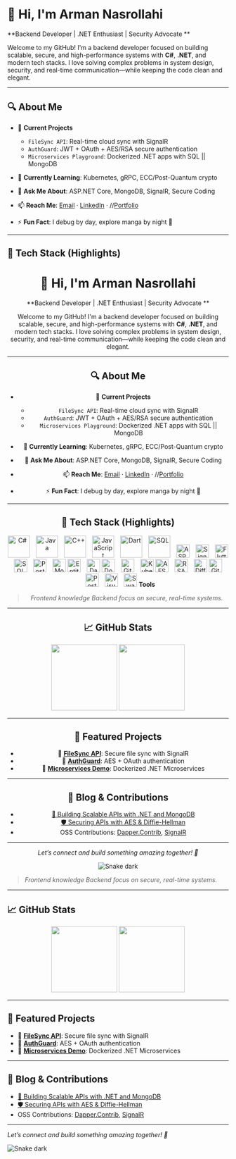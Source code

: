 # 👋 Hi, I'm Arman Nasrollahi  
**Backend Developer | .NET Enthusiast | Security Advocate **

Welcome to my GitHub! I'm a backend developer focused on building scalable, secure, and high-performance systems with **C#**, **.NET**, and modern tech stacks. I love solving complex problems in system design, security, and real-time communication—while keeping the code clean and elegant.

---

## 🔍 About Me
- 🔭 **Current Projects**  
  - `FileSync API`: Real-time cloud sync with SignalR  
  - `AuthGuard`: JWT + OAuth + AES/RSA secure authentication  
  - `Microservices Playground`: Dockerized .NET apps with SQL || MongoDB  

- 🌱 **Currently Learning**: Kubernetes, gRPC, ECC/Post-Quantum crypto  
- 💬 **Ask Me About**: ASP.NET Core, MongoDB, SignalR, Secure Coding  
- 📫 **Reach Me**: [Email](mailto:your-email) · [LinkedIn](https://www.linkedin.com/in/your-profile) · //[Portfolio](https://your-portfolio.com)  
- ⚡ **Fun Fact**: I debug by day, explore manga by night 🌙  

---

## 🧰 Tech Stack (Highlights)

<div align="center">

 # 👋 Hi, I'm Arman Nasrollahi  
**Backend Developer | .NET Enthusiast | Security Advocate **

Welcome to my GitHub! I'm a backend developer focused on building scalable, secure, and high-performance systems with **C#**, **.NET**, and modern tech stacks. I love solving complex problems in system design, security, and real-time communication—while keeping the code clean and elegant.

---

## 🔍 About Me
- 🔭 **Current Projects**  
  - `FileSync API`: Real-time cloud sync with SignalR  
  - `AuthGuard`: JWT + OAuth + AES/RSA secure authentication  
  - `Microservices Playground`: Dockerized .NET apps with SQL || MongoDB  

- 🌱 **Currently Learning**: Kubernetes, gRPC, ECC/Post-Quantum crypto  
- 💬 **Ask Me About**: ASP.NET Core, MongoDB, SignalR, Secure Coding  
- 📫 **Reach Me**: [Email](mailto:your-email) · [LinkedIn](https://www.linkedin.com/in/your-profile) · //[Portfolio](https://your-portfolio.com)  
- ⚡ **Fun Fact**: I debug by day, explore manga by night 🌙  

---

## 🧰 Tech Stack (Highlights)

<div align="center">

  <!-- LANGUAGES -->
  <p>
    <img src="https://www.svgrepo.com/show/452184/csharp.svg" width="50" alt="C#" />
    <img src="https://www.svgrepo.com/show/452234/java.svg" width="50" alt="Java" style="margin-left: 10px;" />
    <img src="https://www.svgrepo.com/show/353622/cpp.svg" width="50" alt="C++" style="margin-left: 10px;" />
    <img src="https://img.icons8.com/?size=100&id=V6HShIzw21x7&format=png&color=000000" width="50" alt="JavaScript" style="margin-left: 10px;" />
    <img src="https://www.svgrepo.com/show/452192/dart.svg" width="50" alt="Dart" style="margin-left: 10px;" />
    <img src="https://www.svgrepo.com/show/373935/sql-database-generic.svg" width="50" alt="SQL" style="margin-left: 10px;" />
    <img src="https://img.icons8.com/?size=100&id=1BC75jFEBED6&format=png&color=000000" width="30" alt="ASP.NET" style="margin-left: 10px;" />
    <img src="https://upload.wikimedia.org/wikipedia/commons/5/5f/SignalR_logo.svg" width="30" alt="SignalR" style="margin-left: 10px;" />
    <img src="https://img.icons8.com/?size=100&id=5pu47piHKg1I&format=png&color=000000" width="30" alt="Flutter" style="margin-left: 10px;" />
    <img src="https://www.svgrepo.com/show/303229/microsoft-sql-server-logo.svg" width="30" alt="SQL Server" />
    <img src="https://www.svgrepo.com/show/354200/postgresql.svg" width="30" alt="PostgreSQL" style="margin-left: 10px;" />
    <img src="https://raw.githubusercontent.com/danielcranney/readme-generator/main/public/icons/skills/mongodb-colored.svg" width="30" alt="MongoDB" style="margin-left: 10px;" />
    <img src="https://www.svgrepo.com/show/354259/dotnet.svg" width="30" title="Entity Framework" alt="Entity Framework" />
    <img src="https://www.svgrepo.com/show/448226/nuget.svg" width="30" alt="Dapper" style="margin-left: 10px;" title="Dapper"/>
    <img src="https://raw.githubusercontent.com/danielcranney/readme-generator/main/public/icons/skills/docker-colored.svg" width="30" alt="Docker" />
    <img src="https://www.svgrepo.com/show/512317/githubactions.svg" width="30" alt="GitHub Actions" style="margin-left: 10px;" />
    <img src="https://www.svgrepo.com/show/353824/kubernetes.svg" width="30" alt="Kubernetes" style="margin-left: 10px;" />
    <img src="https://www.svgrepo.com/show/327889/lock.svg" width="30" alt="AES" title="AES" />
    <img src="https://www.svgrepo.com/show/512089/key-03.svg" width="30" style="margin-left: 10px;" alt="RSA" title="RSA" />
    <img src="https://www.svgrepo.com/show/511780/encryption.svg" width="30" style="margin-left: 10px;" alt="Diffie-Hellman" title="Diffie-Hellman" />
    <img src="https://raw.githubusercontent.com/danielcranney/readme-generator/main/public/icons/skills/git-colored.svg" width="30" alt="Git" />
    <img src="https://www.svgrepo.com/show/354202/postman-icon.svg" width="30" alt="Postman" style="margin-left: 10px;" />
    <img src="https://www.svgrepo.com/show/303557/visualstudio.svg" width="30" alt="Visual Studio" style="margin-left: 10px;" />
    <img src="https://img.icons8.com/?size=100&id=undefined&format=png&color=000000" width="30" alt="Swagger" style="margin-left: 10px;" />
    <strong>Tools</strong>
  </p>

</div>

> *Frontend knowledge Backend focus on secure, real-time systems.*

---

## 📈 GitHub Stats  
<p align="center">
  <img src="https://github-readme-stats.vercel.app/api?username=ArmanNS1&show_icons=true&theme=dracula&hide_border=true" height="150" />
  <img src="https://github-readme-stats.vercel.app/api/top-langs/?username=ArmanNS1&layout=compact&theme=dracula&hide_border=true" height="150" />
</p>

---

## 🌟 Featured Projects
- 🔹 [**FileSync API**](https://github.com/ArmanNS1/): Secure file sync with SignalR  
- 🔹 [**AuthGuard**](https://github.com/ArmanNS1/): AES + OAuth authentication  
- 🔹 [**Microservices Demo**](https://github.com/ArmanNS1/): Dockerized .NET Microservices  

---

## 📝 Blog & Contributions
- [🔐 Building Scalable APIs with .NET and MongoDB](https://your-blog.com/post1)  
- [🛡️ Securing APIs with AES & Diffie-Hellman](https://your-blog.com/post2)  
- OSS Contributions: [Dapper.Contrib](https://github.com/DapperLib/Dapper.Contrib), [SignalR](https://github.com/dotnet/aspnetcore)

---

*Let’s connect and build something amazing together! 🚀*

![Snake dark](https://raw.githubusercontent.com/ArmanNS1/ArmanNasrollahi/output/github-contribution-grid-snake-dark.svg)
</div>


> *Frontend knowledge Backend focus on secure, real-time systems.*

---

## 📈 GitHub Stats  
<p align="center">
  <img src="https://github-readme-stats.vercel.app/api?username=ArmanNS1&show_icons=true&theme=dracula&hide_border=true" height="150" />
  <img src="https://github-readme-stats.vercel.app/api/top-langs/?username=ArmanNS1&layout=compact&theme=dracula&hide_border=true" height="150" />
</p>

---

## 🌟 Featured Projects
- 🔹 [**FileSync API**](https://github.com/ArmanNS1/): Secure file sync with SignalR  
- 🔹 [**AuthGuard**](https://github.com/ArmanNS1/): AES + OAuth authentication  
- 🔹 [**Microservices Demo**](https://github.com/ArmanNS1/): Dockerized .NET Microservices  

---

## 📝 Blog & Contributions
- [🔐 Building Scalable APIs with .NET and MongoDB](https://your-blog.com/post1)  
- [🛡️ Securing APIs with AES & Diffie-Hellman](https://your-blog.com/post2)  
- OSS Contributions: [Dapper.Contrib](https://github.com/DapperLib/Dapper.Contrib), [SignalR](https://github.com/dotnet/aspnetcore)

---

*Let’s connect and build something amazing together! 🚀*

![Snake dark](https://raw.githubusercontent.com/ArmanNS1/ArmanNasrollahi/output/github-contribution-grid-snake-dark.svg)
</div>
